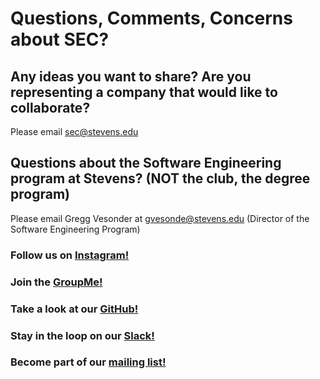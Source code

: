 # Questions, Comments, Concerns about SEC?

## Any ideas you want to share? Are you representing a company that would like to collaborate?

Please email <sec@stevens.edu>

## Questions about the Software Engineering program at Stevens? (NOT the club, the degree program)

Please email Gregg Vesonder at <gvesonde@stevens.edu>
(Director of the Software Engineering Program)

### Follow us on [Instagram!](https://www.instagram.com/secstevens/?utm_source=ig_profile_share&igshid=11oehey6qskqx)

### Join the [GroupMe!](https://web.groupme.com/join_group/47489910/Iw5HVV)

### Take a look at our [GitHub!](https://github.com/StevensSEC)

### Stay in the loop on our [Slack!](https://secstevens.slack.com)

### Become part of our [mailing list!](https://lists.stevens.edu/mailman/listinfo/sec)

